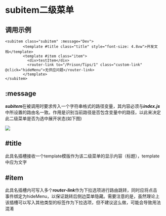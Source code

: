 # subitem二级菜单

## 调用示例

```vue
<subitem class="subitem" :message="Dev">
        <template #title class="title" style="font-size: 4.8vw">开发文档</template>
        <template #item class="item">
          <div>testItem</div>
          <router-link to="/Prison/Tips/1" class="custom-link" @click="hideMenu">无供应问题</router-link>
        </template>
</subitem>
```



## :message

***subitem***在被调用时要求传入一个字符串格式的路径变量，其内容必须与***index.js***中所设置的路由名一致。作用是识别当前路径是否包含变量中的路径，以此来决定此二级菜单是否为选中展开状态(如下图)

![](https://pic.imgdb.cn/item/66b99a7bd9c307b7e99264de.png)

## #title

此具名插槽接收一个template模版作为该二级菜单的显示内容（标题），template中应为文字



## #item

此具名插槽内可写入多个***router-link***作为下拉选项进行路由跳转，同时应将点击事件绑定为hideMenu，以保证跳转后侧边菜单隐藏。需要注意的是，虽然理论上该插槽可以写入其他类型的标签作为下拉选项，但不建议这么做，可能会导致用法混淆
